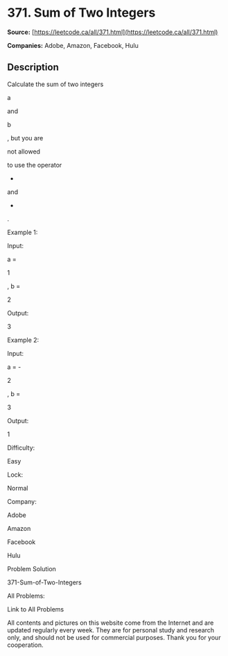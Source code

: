 # 371. Sum of Two Integers

**Source:** [https://leetcode.ca/all/371.html](https://leetcode.ca/all/371.html)

**Companies:** Adobe, Amazon, Facebook, Hulu

## Description

Calculate the sum of two integers

a

and

b

, but you are

not allowed

to
        use the operator

+

and

-

.

Example 1:

Input:

a =

1

, b =

2

Output:

3

Example 2:

Input:

a = -

2

, b =

3

Output:

1

Difficulty:

Easy

Lock:

Normal

Company:

Adobe

Amazon

Facebook

Hulu

Problem Solution

371-Sum-of-Two-Integers

All Problems:

Link to All Problems

All contents and pictures on this website come from the Internet and are updated regularly every week. They are for personal study and research only, and should not be used for commercial purposes. Thank you for your cooperation.

